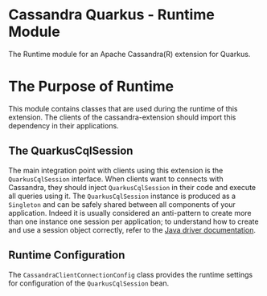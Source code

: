 # Cassandra Quarkus - Runtime Module

The Runtime module for an Apache Cassandra(R) extension for Quarkus.

# The Purpose of Runtime

This module contains classes that are used during the runtime of this extension.
The clients of the cassandra-extension should import this dependency in their applications.

## The QuarkusCqlSession

The main integration point with clients using this extension is the `QuarkusCqlSession` interface.
When clients want to connects with Cassandra, they should inject `QuarkusCqlSession` in their code and execute all queries using it. 
The `QuarkusCqlSession` instance is produced as a `Singleton` and can be safely shared between all components of your application. Indeed it is usually considered an anti-pattern to create more than one 
instance one session per application; to understand how to create and use a session object correctly, 
refer to the [Java driver documentation](https://docs.datastax.com/en/developer/java-driver/latest/manual/core/#cql-session).

## Runtime Configuration

The `CassandraClientConnectionConfig` class provides the runtime settings for configuration of the `QuarkusCqlSession` bean.
